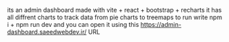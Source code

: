 its an admin dashboard made with vite + react + bootstrap + recharts it has all diffrent charts to track data from pie charts to treemaps to run write npm i + npm run dev and you can open it using this https://admin-dashboard.saeedwebdev.ir/ URL
